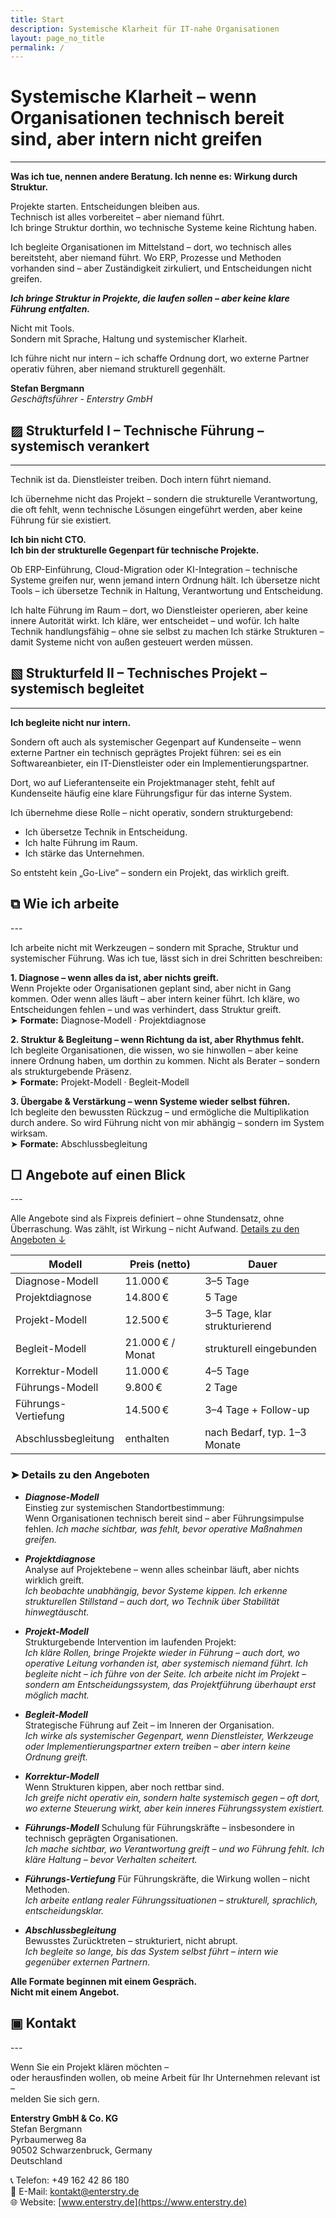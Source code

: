 ```yaml
---
title: Start
description: Systemische Klarheit für IT-nahe Organisationen
layout: page_no_title
permalink: /
---
```


# Systemische Klarheit – wenn Organisationen technisch bereit sind, aber intern nicht greifen
---

**Was ich tue, nennen andere Beratung. Ich nenne es: Wirkung durch Struktur.**

Projekte starten. Entscheidungen bleiben aus.
<br>Technisch ist alles vorbereitet – aber niemand führt.
<br>
Ich bringe Struktur dorthin, wo technische Systeme keine Richtung haben.

Ich begleite Organisationen im Mittelstand –
dort, wo technisch alles bereitsteht, aber niemand führt.
Wo ERP, Prozesse und Methoden vorhanden sind –
aber Zuständigkeit zirkuliert, und Entscheidungen nicht greifen.

***Ich bringe Struktur in Projekte, die laufen sollen –
aber keine klare Führung entfalten.***

Nicht mit Tools. 
<br>
Sondern mit Sprache, Haltung und systemischer Klarheit.

Ich führe nicht nur intern –
ich schaffe Ordnung dort, wo externe Partner operativ führen,
aber niemand strukturell gegenhält.

**Stefan Bergmann** <br>
_Geschäftsführer - Enterstry GmbH_


## ▨ Strukturfeld I – Technische Führung – systemisch verankert
---

Technik ist da. Dienstleister treiben. Doch intern führt niemand.

Ich übernehme nicht das Projekt – sondern die strukturelle Verantwortung, die oft fehlt, wenn technische Lösungen eingeführt werden, aber keine Führung für sie existiert.

**Ich bin nicht CTO.** <br> 
**Ich bin der strukturelle Gegenpart für technische Projekte.**

Ob ERP-Einführung, Cloud-Migration oder KI-Integration – technische Systeme greifen nur, wenn jemand intern Ordnung hält. Ich übersetze nicht Tools – ich übersetze Technik in Haltung, Verantwortung und Entscheidung.

Ich halte Führung im Raum – dort, wo Dienstleister operieren, aber keine innere Autorität wirkt. Ich kläre, wer entscheidet – und wofür. Ich halte Technik handlungsfähig – ohne sie selbst zu machen Ich stärke Strukturen – damit Systeme nicht von außen gesteuert werden müssen.

## ▧ Strukturfeld II – Technisches Projekt – systemisch begleitet
---

**Ich begleite nicht nur intern.**

Sondern oft auch als systemischer Gegenpart auf Kundenseite – wenn externe Partner ein technisch geprägtes Projekt führen: sei es ein Softwareanbieter, ein IT-Dienstleister oder ein Implementierungspartner.

Dort, wo auf Lieferantenseite ein Projektmanager steht, fehlt auf Kundenseite häufig eine klare Führungsfigur für das interne System.

Ich übernehme diese Rolle – nicht operativ, sondern strukturgebend:

- Ich übersetze Technik in Entscheidung.
- Ich halte Führung im Raum.
- Ich stärke das Unternehmen.

So entsteht kein „Go-Live“ – sondern ein Projekt, das wirklich greift.

<h2 id="wie-ich-arbeite">⧉ Wie ich arbeite</h2>
---

Ich arbeite nicht mit Werkzeugen – sondern mit Sprache, Struktur und systemischer Führung. Was ich tue, lässt sich in drei Schritten beschreiben:

**1. Diagnose – wenn alles da ist, aber nichts greift.**<br>
Wenn Projekte oder Organisationen geplant sind, aber nicht in Gang kommen. Oder wenn alles läuft – aber intern keiner führt. Ich kläre, wo Entscheidungen fehlen – und was verhindert, dass Struktur greift. 
<br>➤ **Formate:** Diagnose-Modell · Projektdiagnose
<br>

**2. Struktur & Begleitung – wenn Richtung da ist, aber Rhythmus fehlt.** <br>
Ich begleite Organisationen, die wissen, wo sie hinwollen – aber keine innere Ordnung haben, um dorthin zu kommen. Nicht als Berater – sondern als strukturgebende Präsenz.  
<br>➤ **Formate:** Projekt-Modell · Begleit-Modell
<br>

**3. Übergabe & Verstärkung – wenn Systeme wieder selbst führen.** <br>
Ich begleite den bewussten Rückzug – und ermögliche die Multiplikation durch andere. 
So wird Führung nicht von mir abhängig – sondern im System wirksam.  
<br>➤ **Formate:** Abschlussbegleitung
<br>


<h2 id="angebote-auf-einen-blick"> □ Angebote auf einen Blick</h2>
---

Alle Angebote sind als Fixpreis definiert – ohne Stundensatz, ohne Überraschung. Was zählt, ist Wirkung – nicht Aufwand. [Details zu den Angeboten ↓](#-details-zu-den-angeboten)

| Modell              | Preis (netto)       | Dauer                         |
|---------------------|---------------------|-------------------------------|
| Diagnose-Modell     | 11.000 €            | 3–5 Tage                      |
| Projektdiagnose     | 14.800 €            | 5 Tage                        |
| Projekt-Modell      | 12.500 €            | 3–5 Tage, klar strukturierend |
| Begleit-Modell      | 21.000 € / Monat    | strukturell eingebunden       |
| Korrektur-Modell    | 11.000 €            | 4–5 Tage                      |
| Führungs-Modell	  | 9.800 €	            | 2 Tage                        | 
| Führungs-Vertiefung | 14.500 €	        | 3–4 Tage + Follow-up          |
| Abschlussbegleitung | enthalten           | nach Bedarf, typ. 1–3 Monate  |

### ➤ Details zu den Angeboten

- ***Diagnose-Modell***  
Einstieg zur systemischen Standortbestimmung:<br>
Wenn Organisationen technisch bereit sind – aber Führungsimpulse fehlen.
*Ich mache sichtbar, was fehlt, bevor operative Maßnahmen greifen.*

- ***Projektdiagnose***  
Analyse auf Projektebene – wenn alles scheinbar läuft, aber nichts wirklich greift.<br>
*Ich beobachte unabhängig, bevor Systeme kippen. Ich erkenne strukturellen Stillstand – auch dort, wo Technik über Stabilität hinwegtäuscht.*

- ***Projekt-Modell***  
Strukturgebende Intervention im laufenden Projekt:<br>
*Ich kläre Rollen, bringe Projekte wieder in Führung – auch dort, wo operative Leitung vorhanden ist, aber systemisch niemand führt.* 
*Ich begleite nicht – ich führe von der Seite. Ich arbeite nicht im Projekt – sondern am Entscheidungssystem, das Projektführung überhaupt erst möglich macht.*

- ***Begleit-Modell***  
Strategische Führung auf Zeit – im Inneren der Organisation.<br>
*Ich wirke als systemischer Gegenpart, wenn Dienstleister, Werkzeuge oder Implementierungspartner extern treiben – aber intern keine Ordnung greift.*

- ***Korrektur-Modell***  
Wenn Strukturen kippen, aber noch rettbar sind. <br>
*Ich greife nicht operativ ein, sondern halte systemisch gegen – oft dort, wo externe Steuerung wirkt, aber kein inneres Führungssystem existiert.*

- ***Führungs-Modell***
Schulung für Führungskräfte – insbesondere in technisch geprägten Organisationen. <br>
*Ich mache sichtbar, wo Verantwortung greift – und wo Führung fehlt. Ich kläre Haltung – bevor Verhalten scheitert.*

- ***Führungs-Vertiefung***
Für Führungskräfte, die Wirkung wollen – nicht Methoden. <br>
*Ich arbeite entlang realer Führungssituationen – strukturell, sprachlich, entscheidungsklar.*

- ***Abschlussbegleitung***  
Bewusstes Zurücktreten – strukturiert, nicht abrupt.<br>
*Ich begleite so lange, bis das System selbst führt – intern wie gegenüber externen Partnern.*


**Alle Formate beginnen mit einem Gespräch. <br> Nicht mit einem Angebot.**

<h2 id="kontakt">▣ Kontakt</h2>
---

Wenn Sie ein Projekt klären möchten – <br>
oder herausfinden wollen, ob meine Arbeit für Ihr Unternehmen relevant ist – 
<br>melden Sie sich gern. <br>

**Enterstry GmbH & Co. KG** <br>
Stefan Bergmann <br>
Pyrbaumerweg 8a <br>
90502 Schwarzenbruck, Germany <br>
Deutschland <br>

📞 Telefon: +49 162 42 86 180 <br> 
📧 E-Mail: [kontakt@enterstry.de](mailto:kontakt@enterstry.de) <br>
🌐 Website: [www.enterstry.de](https://www.enterstry.de) <br>
